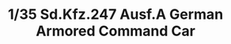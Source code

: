 ---
layout: product
title: "1/35 Sd.Kfz.247 Ausf.A German Armored Command Car"
price: "TBA" 
desc: "Maketa"
img_path: "/assets/img/BRNC35095.webp"
brand: "Bronco"
available: false
special_offer: false
new: false
soon: false
cat: "010000"
subcat: "015800"
subsubcat: "0N/A"
sifra: "BRNC35095"
popular: false
---
